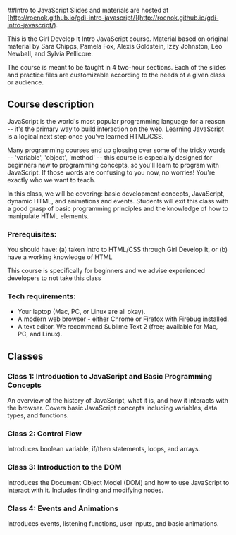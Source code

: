 ##Intro to JavaScript
Slides and materials are hosted at [http://roenok.github.io/gdi-intro-javascript/](http://roenok.github.io/gdi-intro-javascript/).

This is the Girl Develop It Intro JavaScript course. Material based on original material by Sara Chipps, Pamela Fox, Alexis Goldstein, Izzy Johnston, Leo Newball, and Sylvia Pellicore.

The course is meant to be taught in 4 two-hour sections. Each of the slides and practice files are customizable according to the needs of a given class or audience.

## Course description
JavaScript is the world's most popular programming language for a reason -- it's the primary way to build interaction on the web. Learning JavaScript is a logical next step once you've learned HTML/CSS.

Many programming courses end up glossing over some of the tricky words -- 'variable', 'object', 'method' -- this course is especially designed for beginners new to programming concepts, so you'll learn to program with JavaScript. If those words are confusing to you now, no worries! You're exactly who we want to teach.

In this class, we will be covering: basic development concepts, JavaScript, dynamic HTML, and animations and events. Students will exit this class with a good grasp of basic programming principles and the knowledge of how to manipulate HTML elements.

### Prerequisites:
You should have:
(a) taken Intro to HTML/CSS through Girl Develop It, or
(b) have a working knowledge of HTML

This course is specifically for beginners and we advise experienced developers to not take this class

### Tech requirements:
 - Your laptop (Mac, PC, or Linux are all okay).
 - A modern web browser - either Chrome or Firefox with Firebug installed.
 - A text editor. We recommend Sublime Text 2 (free; available for Mac, PC, and Linux).

## Classes
### Class 1: Introduction to JavaScript and Basic Programming Concepts
An overview of the history of JavaScript, what it is, and how it interacts with the browser. Covers basic JavaScript concepts including variables, data types, and functions.

### Class 2: Control Flow
Introduces boolean variable, if/then statements, loops, and arrays.

### Class 3: Introduction to the DOM
Introduces the Document Object Model (DOM) and how to use JavaScript to interact with it. Includes finding and modifying nodes.

### Class 4: Events and Animations
Introduces events, listening functions, user inputs, and basic animations.
